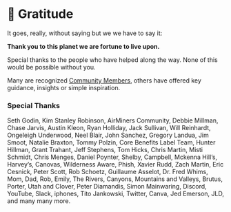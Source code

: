 # 🙏 Gratitude

It goes, really, without saying but we we have to say it: &#x20;

**Thank you to this planet we are fortune to live upon.**

Special thanks to the people who have helped along the way. None of this would be possible without you. &#x20;

Many are recognized [Community Members](../what/community/network-participants/members.md), others have offered key guidance, insights or simple inspiration.

### Special Thanks

Seth Godin, Kim Stanley Robinson, AirMiners Community, Debbie Millman, Chase Jarvis, Austin Kleon, Ryan Holliday, Jack Sullivan, Will Reinhardt, Ongeleigh Underwood, Neel Blair, John Sanchez, Gregory Landua, Jim Smoot, Natalie Braxton, Tommy Polzin, Core Benefits Label Team, Hunter Hillman, Grant Trahant, Jeff Stephens, Tom Hicks, Chris Martin, Misti Schmidt, Chris Menges, Daniel Poynter, Shelby, Campbell, Mckenna Hill’s, Harvey’s, Canovas, Wilderness Aware, Phish, Xavier Rudd, Zach Martin, Eric Cesnick, Peter Scott, Rob Schoetz, Guillaume Asselot, Dr. Fred Whims, Mom, Dad, Rob, Emily, The Rivers, Canyons, Mountains and Valleys, Brutus, Porter, Utah and Clover, Peter Diamandis, Simon Mainwaring, Discord, YouTube, Slack, iphones, Tito Jankowski, Twitter, Canva, Jed Emerson, JLD,   and many many more.
